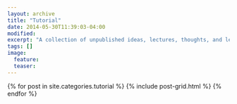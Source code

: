 ```yaml
---
layout: archive
title: "Tutorial"
date: 2014-05-30T11:39:03-04:00
modified:
excerpt: "A collection of unpublished ideas, lectures, thoughts, and lessons."
tags: []
image:
  feature:
  teaser:
---
```


<div class="tiles">
{% for post in site.categories.tutorial %}
  {% include post-grid.html %}
{% endfor %}
</div><!-- /.tiles -->